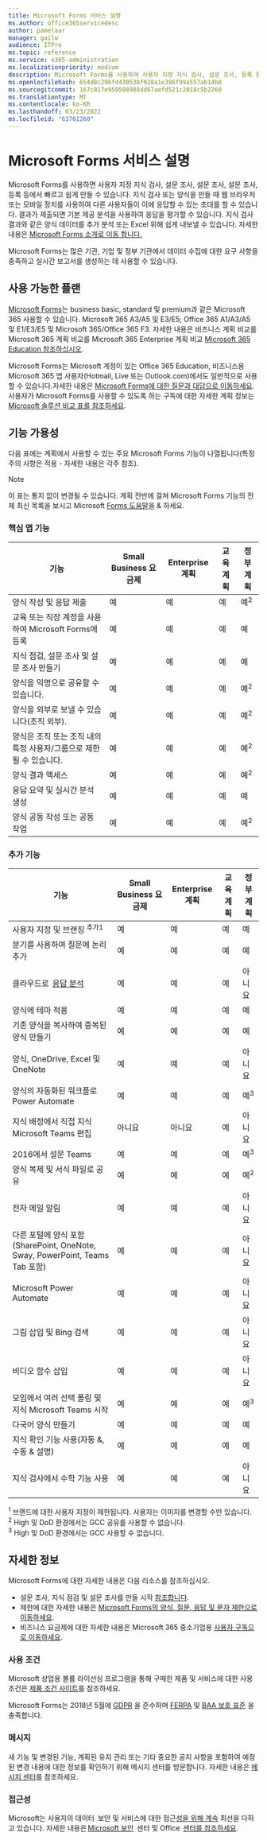 ```yaml
---
title: Microsoft Forms 서비스 설명
ms.author: office365servicedesc
author: pamelaar
manager: gailw
audience: ITPro
ms.topic: reference
ms.service: o365-administration
ms.localizationpriority: medium
description: Microsoft Forms를 사용하여 사용자 지정 지식 검사, 설문 조사, 등록 등 쉽고 빠르게 만들 수 있는 방법에 대해 자세히 알아보습니다.
ms.openlocfilehash: 654d8c29bfd430538f928a1e386f99a557ab14b8
ms.sourcegitcommit: 167c817e959598988dd67aefd521c2018c5b2260
ms.translationtype: MT
ms.contentlocale: ko-KR
ms.lasthandoff: 03/23/2022
ms.locfileid: "63761260"
---
```

# <a name="microsoft-forms-service-description"></a>Microsoft Forms 서비스 설명

Microsoft Forms를 사용하면 사용자 지정 지식 검사, 설문 조사, 설문 조사, 설문 조사, 등록 등에서 빠르고 쉽게 만들 수 있습니다. 지식 검사 또는 양식을 만들 때 웹 브라우저 또는 모바일 장치를 사용하여 다른 사용자들이 이에 응답할 수 있는 초대를 할 수 있습니다. 결과가 제출되면 기본 제공 분석을 사용하여 응답을 평가할 수 있습니다. 지식 검사 결과와 같은 양식 데이터를 추가 분석 또는 Excel 위해 쉽게 내보낼 수 있습니다. 자세한 내용은 [Microsoft Forms 소개로 이동 합니다.](https://support.microsoft.com/office/introduction-to-microsoft-forms-bb1dd261-260f-49aa-9af0-d3dddcea6d69)

Microsoft Forms는 많은 기관, 기업 및 정부 기관에서 데이터 수집에 대한 요구 사항을 충족하고 실시간 보고서를 생성하는 데 사용할 수 있습니다.

## <a name="available-plans"></a>사용 가능한 플랜

[Microsoft Forms](https://forms.microsoft.com/)는 business basic, standard 및 premium과 같은 Microsoft 365 사용할 수 있습니다. Microsoft 365 A3/A5 및 E3/E5; Office 365 A1/A3/A5 및 E1/E3/E5 및 Microsoft 365/Office 365 F3. 자세한 내용은 비즈니스 계획 비교를 [](https://query.prod.cms.rt.microsoft.com/cms/api/am/binary/RWEBAF)Microsoft 365 계획 비교를 Microsoft 365 Enterprise 계획 비교 [Microsoft 365 Education 참조하십시오](https://aka.ms/M365EduPlans). [](https://nam06.safelinks.protection.outlook.com/?url=https%3A%2F%2Faka.ms%2FM365EnterprisePlans&data=04%7C01%7Cv-annhem%40microsoft.com%7C79c2f1a8e8ac4f886ba108d94e0fcc77%7C72f988bf86f141af91ab2d7cd011db47%7C1%7C0%7C637626652025884338%7CUnknown%7CTWFpbGZsb3d8eyJWIjoiMC4wLjAwMDAiLCJQIjoiV2luMzIiLCJBTiI6Ik1haWwiLCJXVCI6Mn0%3D%7C1000&sdata=de4WVBq68C4IWCQXw9j64EnYwcX6W9ubh7NgTojH%2Fwk%3D&reserved=0)

Microsoft Forms는 Microsoft 계정이 있는 [](https://www.microsoft.com/education/products/office/default.aspx) Office 365 Education, 비즈니스용 Microsoft 365 앱 사용자(Hotmail, Live 또는 Outlook.com)에서도 일반적으로 사용할 수 있습니다.자세한 내용은 [Microsoft Forms에 대한 질문과 대답으로 이동하세요](https://support.microsoft.com/office/frequently-asked-questions-about-microsoft-forms-495c4242-6102-40a0-add8-df05ed6af61c). 사용자가 Microsoft Forms를 사용할 수 있도록 하는 구독에 대한 자세한 계획 정보는 [Microsoft 솔루션 비교 표를 참조하세요](https://go.microsoft.com/fwlink/?linkid=2139145).

## <a name="feature-availability"></a>기능 가용성

다음 표에는 계획에서 사용할 수 있는 주요 Microsoft Forms 기능이 나열됩니다(특정 주의 사항은 적용 - 자세한 내용은 각주 참조).

> [!NOTE]
> 이 표는 통지 없이 변경될 수 있습니다. 계획 전반에 걸쳐 Microsoft Forms 기능의 전체 최신 목록을 보시고 Microsoft [Forms 도움말](https://support.office.com/forms)을 & 하세요.

### <a name="core-app-functionality"></a>핵심 앱 기능

| 기능 | Small Business 요금제 | Enterprise 계획 | 교육 계획 | 정부 계획 |
| --- | --- | --- | --- | --- |
| 양식 작성 및 응답 제출 | 예 | 예 | 예 | 예<sup>2</sup> |
| 교육 또는 직장 계정을 사용하여 Microsoft Forms에 등록 | 예 | 예 | 예 | 예 |
| 지식 점검, 설문 조사 및 설문 조사 만들기 | 예 | 예 | 예 | 예 |
| 양식을 익명으로 공유할 수 있습니다. | 예 | 예 | 예 | 예<sup>2</sup> |
| 양식을 외부로 보낼 수 있습니다(조직 외부). | 예 | 예 | 예 | 예<sup>2</sup> |
| 양식은 조직 또는 조직 내의 특정 사용자/그룹으로 제한될 수 있습니다. | 예 | 예 | 예 | 예<sup>2</sup> |
| 양식 결과 액세스 | 예 | 예 | 예 | 예<sup>2</sup> |
| 응답 요약 및 실시간 분석 생성 | 예 | 예 | 예 | 예 |
| 양식 공동 작성 또는 공동 작업 | 예 | 예 | 예 | 예<sup>2</sup> |

### <a name="additional-functionality"></a>추가 기능

| 기능 | Small Business 요금제 | Enterprise 계획 | 교육 계획 | 정부 계획 |
| --- | --- | --- | --- | --- |
| 사용자 지정 및 브랜징 <sup>추가1</sup> | 예 | 예 | 예 | 예 |
| 분기를 사용하여 질문에 논리 추가 | 예 | 예 | 예 | 예 |
| 클라우드로  [응답 분석](https://support.microsoft.com/office/5c8b89aa-eee3-4ac2-8377-55f2bcf986af) | 예 | 예 | 예 | 아니요 |
| 양식에 테마 적용 | 예 | 예 | 예 | 예 |
| 기존 양식을 복사하여 중복된 양식 만들기 | 예 | 예 | 예 | 예 |
| 양식, OneDrive, Excel 및 OneNote | 예 | 예 | 예 | 아니요 |
| 양식의 자동화된 워크플로 Power Automate | 예 | 예 | 예 | 예<sup>3</sup> |
| 지식 배정에서 직접 지식 Microsoft Teams 편집 | 아니요 | 아니요 | 예 | 아니요 |
| 2016에서 설문 Teams | 예 | 예 | 예 | 예<sup>3</sup> |
| 양식 복제 및 서식 파일로 공유 | 예 | 예 | 예 | 예<sup>2</sup> |
| 전자 메일 알림 | 예 | 예 | 예 | 아니요 |
| 다른 포털에 양식 포함(SharePoint, OneNote, Sway, PowerPoint, Teams Tab 포함) | 예 | 예 | 예 | 아니요 |
| Microsoft Power Automate  | 예 | 예 | 예 | 아니요 |
| 그림 삽입 및 Bing 검색  | 예 | 예 | 예 | 아니요 |
| 비디오 함수 삽입  | 예 | 예 | 예 | 아니요 |
| 모임에서 여러 선택 폴링 및 지식 Microsoft Teams 시작 | 예 | 예 | 예 | 예<sup>3</sup> |
| 다국어 양식 만들기 | 예 | 예 | 예 | 예 |
| 지식 확인 기능 사용(자동 &, 수동 & 설명) | 예 | 예 | 예 | 예 |
| 지식 검사에서 수학 기능 사용 | 예 | 예 | 예 | 아니요 |

<sup>1</sup> 브랜드에 대한 사용자 지정이 제한됩니다. 사용자는 이미지를 변경할 수만 있습니다.<br> <sup>2</sup> High 및 DoD 환경에서는 GCC 공유를 사용할 수 없습니다.<br/>
<sup>3</sup> High 및 DoD 환경에서는 GCC 사용할 수 없습니다.

## <a name="learn-more"></a>자세한 정보

Microsoft Forms에 대한 자세한 내용은 다음 리소스를 참조하십시오.

- 설문 조사, 지식 점검 및 설문 조사를 만들 시작 [참조합니다](https://forms.office.com).
- 제한에 대한 자세한 내용은 [Microsoft Forms의 양식, 질문, 응답 및 문자 제한으로 이동하세요](https://support.microsoft.com/office/form-question-response-and-character-limits-in-microsoft-forms-ec15323d-92a4-4c33-bf88-3fdb9e5b5fea).
- 비즈니스 요금제에 대한 자세한 내용은 Microsoft 365 중소기업용 [사용자 구독으로 이동하세요](https://aka.ms/M365BusinessPlans).

### <a name="licensing-terms"></a>사용 조건

Microsoft 상업용 볼륨 라이선싱 프로그램을 통해 구매한 제품 및 서비스에 대한 사용 조건은 [제품 조건 사이트](https://www.microsoft.com/licensing/terms/)를 참조하세요.

Microsoft Forms는 2018년 5월에 [GDPR](/microsoft-365/compliance/gdpr-dsr-office365) 을 준수하며 [FERPA](https://www.microsoft.com/trustcenter/compliance/ferpa) 및 [BAA 보호 표준](https://www.microsoft.com/TrustCenter/Compliance/HIPAA) 을 충족합니다.

### <a name="messaging"></a>메시지

새 기능 및 변경된 기능, 계획된 유지 관리 또는 기타 중요한 공지 사항을 포함하여 예정된 변경 내용에 대한 정보를 확인하기 위해 메시지 센터를 방문합니다. 자세한 내용은 [메시지 센터](/microsoft-365/admin/manage/message-center)를 참조하세요.

### <a name="accessibility"></a>접근성

Microsoft는 사용자의 데이터  보안 및 서비스에 대한 접근[성을 위해 계속](https://www.microsoft.com/trust-center/compliance/accessibility) 최선을 다하고 있습니다. 자세한 내용은 [Microsoft 보안](https://www.microsoft.com/trust-center)  센터 및 Office  [센터를 참조하세요](https://support.office.com/article/ecab0fcf-d143-4fe8-a2ff-6cd596bddc6d).
